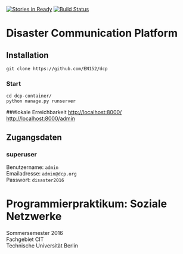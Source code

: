 [![Stories in Ready](https://badge.waffle.io/EN152/dcp.png?label=ready&title=Ready)](https://waffle.io/EN152/dcp)
[![Build Status](https://travis-ci.org/EN152/dcp.svg?branch=master)](https://travis-ci.org/EN152/dcp)
# Disaster Communication Platform

## Installation
`git clone https://github.com/EN152/dcp` <br />

### Start
`cd dcp-container/` <br />
`python manage.py runserver`<br />

###lokale Erreichbarkeit
[http://localhost:8000/](http://localhost:8000/)<br />
[http://localhost:8000/admin](http://localhost:8000/admin/)<br />

## Zugangsdaten
### superuser
Benutzername: `admin`<br />
Emailadresse: `admin@dcp.org`<br />
Passwort: `disaster2016`<br />

# Programmierpraktikum: Soziale Netzwerke
Sommersemester 2016<br />
Fachgebiet CIT<br />
Technische Universität Berlin<br />
